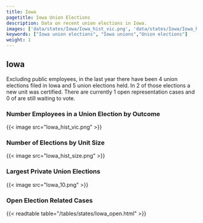 ```yaml
---
title: Iowa
pagetitle: Iowa Union Elections
description: Data on recent union elections in Iowa.
images: ['data/states/Iowa/Iowa_hist_vic.png', 'data/states/Iowa/Iowa_hist_size.png', 'data/states/Iowa/Iowa_10.png']
keywords: ["Iowa union elections", "Iowa unions","Union elections"]
weight: 1
---
```

##  Iowa

Excluding public employees, in the last year there have been 4 union elections filed in Iowa and 5 union elections held. In 2 of those elections a new unit was certified. There are currently 1 open representation cases and 0 of are still waiting to vote.

### Number Employees in a Union Election by Outcome
{{< image src="Iowa_hist_vic.png" >}}

### Number of Elections by Unit Size
{{< image src="Iowa_hist_size.png" >}}

### Largest Private Union Elections
{{< image src="Iowa_10.png" >}}

### Open Election Related Cases
{{< readtable table="/tables/states/Iowa_open.html" >}}

